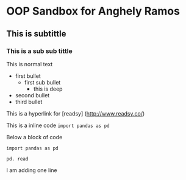 # OOP Sandbox for Anghely Ramos 

## This is subtittle 

### This is a sub sub tittle 

This is normal text 

- first bullet 
    - first sub bullet 
        - this is deep
- second bullet
- third bullet 

This is a  hyperlink for [readsy] (http://www.readsy.co/)

This is a inline code `import pandas as pd`

Below a block of code

```
import pandas as pd 

pd. read 
```

I am adding one line 








